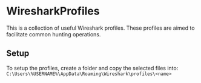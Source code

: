 # WiresharkProfiles
This is a collection of useful Wireshark profiles. These profiles are aimed to facilitate common hunting operations. 

## Setup
To setup the profiles, create a folder and copy the selected files into:
`C:\Users\%USERNAME%\AppData\Roaming\Wireshark\profiles\<name>`
